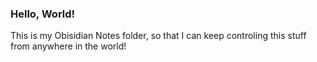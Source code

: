 ### Hello, World!
This is my Obisidian Notes folder, so that I can keep controling this stuff from anywhere in the world!
